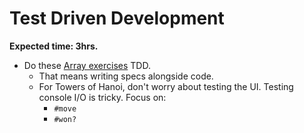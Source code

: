 # Test Driven Development

**Expected time: 3hrs.**

* Do these [Array exercises][old-array-exercises] TDD.
    * That means writing specs alongside code.
    * For Towers of Hanoi, don't worry about testing the UI. Testing
      console I/O is tricky. Focus on:
        * `#move`
        * `#won?`

[old-array-exercises]: https://github.com/appacademy/ruby-curriculum/blob/eccabca27b0e27f9ee383d348fc9ff9f0a7f70b9/w1d1/data-structures/array.md#exercises
[rspec-doc]: https://www.relishapp.com/rspec/rspec-mocks/docs/message-expectations
